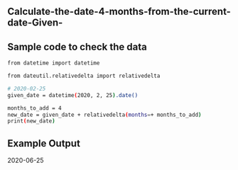## Calculate-the-date-4-months-from-the-current-date-Given-
## Sample code to check the data
```sh
from datetime import datetime

from dateutil.relativedelta import relativedelta

# 2020-02-25
given_date = datetime(2020, 2, 25).date()

months_to_add = 4
new_date = given_date + relativedelta(months=+ months_to_add)
print(new_date)
```
## Example Output
2020-06-25
